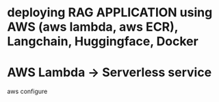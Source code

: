 # deploying RAG APPLICATION using AWS (aws lambda, aws ECR), Langchain, Huggingface, Docker

# AWS Lambda -> Serverless service

aws configure

